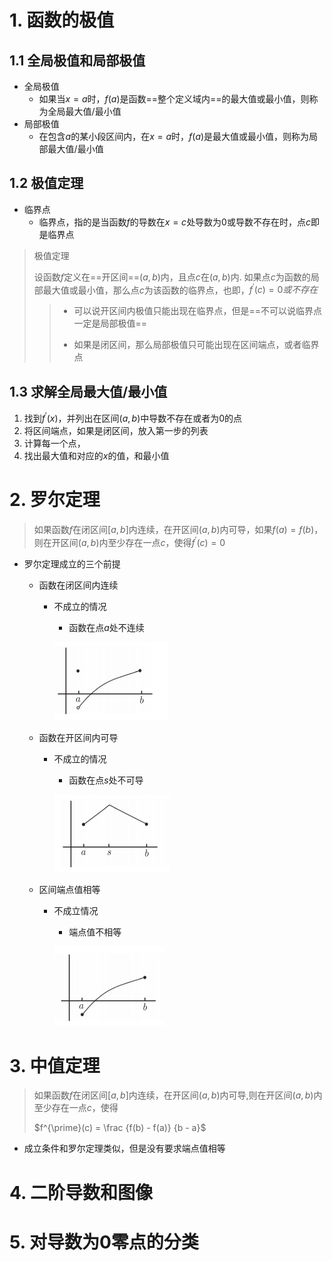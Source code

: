 # 1. 函数的极值

## 1.1 全局极值和局部极值

- 全局极值
    - 如果当$x=a$时，$f(a)$是函数==整个定义域内==的最大值或最小值，则称为全局最大值/最小值
- 局部极值
    - 在包含$a$的某小段区间内，在$x=a$时，$f(a)$是最大值或最小值，则称为局部最大值/最小值

## 1.2 极值定理

- 临界点
    - 临界点，指的是当函数$f$的导数在$x=c$处导数为0或导数不存在时，点$c$即是临界点

> 极值定理
>
> 设函数$f$定义在==开区间==$(a, b)$内，且点$c$在$(a, b)$内. 如果点$c$为函数的局部最大值或最小值，那么点$c$为该函数的临界点，也即，$f^{\prime}(c) = 0 或不存在$
>
> > - 可以说开区间内极值只能出现在临界点，但是==不可以说临界点一定是局部极值==
> >
> > - 如果是闭区间，那么局部极值只可能出现在区间端点，或者临界点

## 1.3 求解全局最大值/最小值

1. 找到$f^{\prime}(x)$，并列出在区间$(a, b)$中导数不存在或者为0的点
2. 将区间端点，如果是闭区间，放入第一步的列表
3. 计算每一个点，
4. 找出最大值和对应的$x$的值，和最小值

# 2. 罗尔定理

> 如果函数$f$在闭区间$[a, b]$内连续，在开区间$(a, b)$内可导，如果$f(a) = f(b)$，则在开区间$(a, b)$内至少存在一点$c$，使得$f^{\prime}(c) = 0$

- 罗尔定理成立的三个前提

    - 函数在闭区间内连续

        - 不成立的情况

            - 函数在点$a$处不连续

            ![image-20241126171554856](<chap 11 导数和图像.assets/image-20241126171554856.png>)

    - 函数在开区间内可导

        - 不成立的情况

            - 函数在点$s$处不可导

            ![image-20241126171519060](<chap 11 导数和图像.assets/image-20241126171519060.png>)

    - 区间端点值相等

        - 不成立情况

            - 端点值不相等

            ![image-20241126171631377](<chap 11 导数和图像.assets/image-20241126171631377.png>)

# 3. 中值定理

> 如果函数$f$在闭区间$[a, b]$内连续，在开区间$(a, b)$内可导,则在开区间$(a, b)$内至少存在一点$c$，使得
>
> $f^{\prime}(c) = \frac {f(b) - f(a)} {b - a}$

- 成立条件和罗尔定理类似，但是没有要求端点值相等

# 4. 二阶导数和图像

# 5. 对导数为0零点的分类